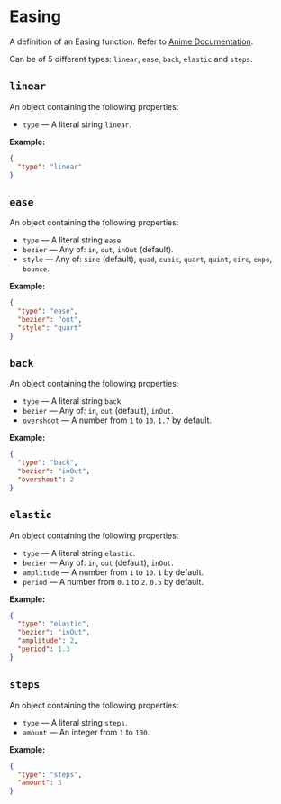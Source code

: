 # Easing

A definition of an Easing function. Refer to [Anime Documentation](https://animejs.com/documentation/animation/tween-parameters/ease).

Can be of 5 different types: `linear`, `ease`, `back`, `elastic` and `steps`.

## `linear`

An object containing the following properties:
- `type` — A literal string `linear`.

**Example:**
```json
{
  "type": "linear"
}
```

## `ease`

An object containing the following properties:
- `type` — A literal string `ease`.
- `bezier` <Badge type="info" text="optional" /> — Any of: `in`, `out`, `inOut` (default).
- `style` <Badge type="info" text="optional" /> — Any of: `sine` (default), `quad`, `cubic`, `quart`, `quint`, `circ`, `expo`, `bounce`.

**Example:**
```json
{
  "type": "ease",
  "bezier": "out",
  "style": "quart"
}
```

## `back`

An object containing the following properties:
- `type` — A literal string `back`.
- `bezier` <Badge type="info" text="optional" /> — Any of: `in`, `out` (default), `inOut`.
- `overshoot` <Badge type="info" text="optional" /> — A number from `1` to `10`. `1.7` by default.

**Example:**
```json
{
  "type": "back",
  "bezier": "inOut",
  "overshoot": 2
}
```

## `elastic`

An object containing the following properties:
- `type` — A literal string `elastic`.
- `bezier` <Badge type="info" text="optional" /> — Any of: `in`, `out` (default), `inOut`.
- `amplitude` <Badge type="info" text="optional" /> — A number from `1` to `10`. `1` by default.
- `period` <Badge type="info" text="optional" /> — A number from `0.1` to `2`. `0.5` by default.

**Example:**
```json
{
  "type": "elastic",
  "bezier": "inOut",
  "amplitude": 2,
  "period": 1.3
}
```

## `steps`

An object containing the following properties:
- `type` — A literal string `steps`.
- `amount` — An integer from `1` to `100`.

**Example:**
```json
{
  "type": "steps",
  "amount": 5
}
```